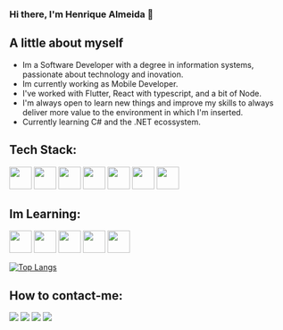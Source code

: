 ### Hi there, I'm Henrique Almeida 👋

## A little about myself
- Im a Software Developer with a degree in information systems, passionate about technology and inovation.
- Im currently working as Mobile Developer.
- I've worked with Flutter, React with typescript, and a bit of Node.
- I'm always open to learn new things and improve my skills to always deliver more value to the environment in which I'm inserted.
- Currently learning C# and the .NET ecossystem.


## Tech Stack:
<img loading="lazy" src="https://cdn.jsdelivr.net/gh/devicons/devicon/icons/dart/dart-original.svg" width="40" height="40" /> <img loading="lazy" src="https://cdn.jsdelivr.net/gh/devicons/devicon/icons/javascript/javascript-original.svg" width="40" height="40" /> <img loading="lazy" src="https://cdn.jsdelivr.net/gh/devicons/devicon/icons/typescript/typescript-original.svg" width="40" height="40" /> <img loading="lazy" src="https://cdn.jsdelivr.net/gh/devicons/devicon/icons/nodejs/nodejs-original.svg" width="40" height="40" /> <img loading="lazy" src="https://cdn.jsdelivr.net/gh/devicons/devicon/icons/flutter/flutter-original.svg" width="40" height="40" /> <img loading="lazy" src="https://cdn.jsdelivr.net/gh/devicons/devicon/icons/react/react-original.svg" width="40" height="40" /> <img loading="lazy" src="https://cdn.jsdelivr.net/gh/devicons/devicon/icons/postgresql/postgresql-original.svg" width="40" height="40" />
## Im Learning:
<img loading="lazy" src="https://cdn.jsdelivr.net/gh/devicons/devicon/icons/csharp/csharp-original.svg" width="40" height="40" /> <img loading="lazy" src="https://cdn.jsdelivr.net/gh/devicons/devicon/icons/java/java-original.svg" width="40" height="40" /> <img loading="lazy" src="https://cdn.jsdelivr.net/gh/devicons/devicon/icons/swift/swift-original.svg" width="40" height="40" /> <img loading="lazy" src="https://cdn.jsdelivr.net/gh/devicons/devicon/icons/spring/spring-original.svg" width="40" height="40" /> <img loading="lazy" src="https://cdn.jsdelivr.net/gh/devicons/devicon/icons/dotnetcore/dotnetcore-original.svg" width="40" height="40" /> 


[![Top Langs](https://github-readme-stats.vercel.app/api/top-langs/?username=rikeealmeida&include_all_commits=true&ocunt_private=true&text_color=daf7dc&bg_color=151515)](https://github.com/rikeealmeida/github-readme-stats)

<!--
**rikeealmeida/rikeealmeida** is a ✨ _special_ ✨ repository because its `README.md` (this file) appears on your GitHub profile.

<img align="center" src="https://github-readme-stats.vercel.app/api?username=rikeealmeida&include_all_commits=true&count_private=true&show_icons=true&line_height=20&title_color=7A7ADB&icon_color=2234AE&text_color=D3D3D3&bg_color=0,000000,130F40" alt="Henrique's Github Stats">


-->

## How to contact-me:

<div>
<a href="https://instagram.com/rikeealmeida" target="_blank"><img loading="lazy" src="https://img.shields.io/badge/-Instagram-%23E4405F?style=for-the-badge&logo=instagram&logoColor=white" target="_blank"></a>
<a href="https://www.x.com/rikeealmeida" target="_blank"><img loading="lazy" src="https://img.shields.io/badge/X-9146FF?style=for-the-badge&logo=x&logoColor=white" target="_blank"></a>
<a href = "mailto:henrique.almeida.ads@gmail.com"><img loading="lazy" src="https://img.shields.io/badge/Gmail-D14836?style=for-the-badge&logo=gmail&logoColor=white" target="_blank"></a>
<a href="https://www.linkedin.com/in/rikeealmeida" target="_blank"><img loading="lazy" src="https://img.shields.io/badge/-LinkedIn-%230077B5?style=for-the-badge&logo=linkedin&logoColor=white" target="_blank"></a>   
</div>

